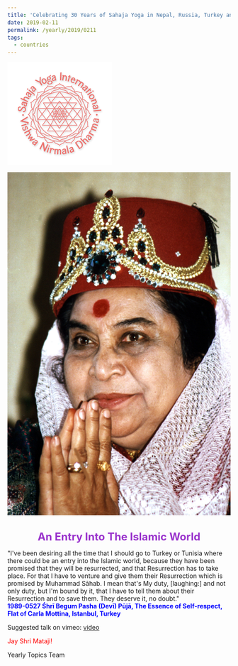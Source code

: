 ```yaml
---
title: 'Celebrating 30 Years of Sahaja Yoga in Nepal, Russia, Turkey and Ukraine, Post 4'
date: 2019-02-11
permalink: /yearly/2019/0211
tags:
  - countries
---
```


![PICTURE 9](/images/image9.png)

<div style="text-align: center"><img src="/images/image21.png" /></div>

<br>
<p style="color:DarkOrchid; text-align:center">
<font size="+2"><b>An Entry Into The Islamic World</b><br></font>
</p>

<p>
"I've been desiring all the time that I should go to Turkey or Tunisia where there could be an entry into the Islamic world, because they have been promised that they will be resurrected, and that Resurrection has to take place. For that I have to venture and give them their Resurrection which is promised by Muhammad Sāhab. I mean that's My duty, [laughing:] and not only duty, but I'm bound by it, that I have to tell them about their Resurrection and to save them. They deserve it, no doubt."<br>
<font color="blue"><b>1989-0527 Śhrī Begum Pasha (Devī) Pūjā, The Essence of Self-respect, Flat of Carla Mottina, Istanbul, Turkey</b></font><br>
</p>

Suggested talk on vimeo: <a href="https://vimeo.com/264489620"> video</a>

<p style="color:red;">Jay Shri Mataji!<br></p>

Yearly Topics Team